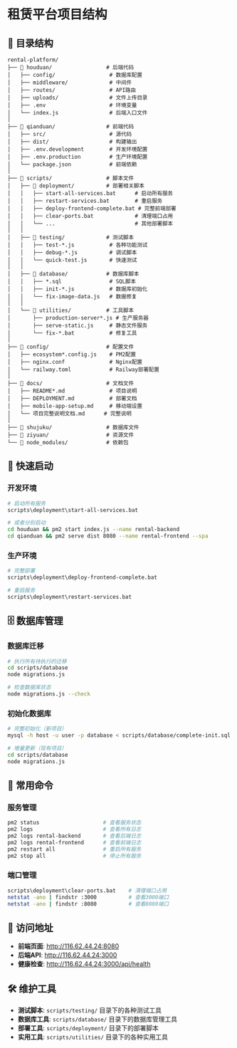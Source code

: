 # 租赁平台项目结构

## 📁 目录结构

```
rental-platform/
├── 📁 houduan/                 # 后端代码
│   ├── config/                 # 数据库配置
│   ├── middleware/             # 中间件
│   ├── routes/                 # API路由
│   ├── uploads/                # 文件上传目录
│   ├── .env                    # 环境变量
│   └── index.js                # 后端入口文件
│
├── 📁 qianduan/                # 前端代码
│   ├── src/                    # 源代码
│   ├── dist/                   # 构建输出
│   ├── .env.development        # 开发环境配置
│   ├── .env.production         # 生产环境配置
│   └── package.json            # 前端依赖
│
├── 📁 scripts/                 # 脚本文件
│   ├── 📁 deployment/          # 部署相关脚本
│   │   ├── start-all-services.bat      # 启动所有服务
│   │   ├── restart-services.bat        # 重启服务
│   │   ├── deploy-frontend-complete.bat # 完整前端部署
│   │   ├── clear-ports.bat             # 清理端口占用
│   │   └── ...                         # 其他部署脚本
│   │
│   ├── 📁 testing/             # 测试脚本
│   │   ├── test-*.js           # 各种功能测试
│   │   ├── debug-*.js          # 调试脚本
│   │   └── quick-test.js       # 快速测试
│   │
│   ├── 📁 database/            # 数据库脚本
│   │   ├── *.sql               # SQL脚本
│   │   ├── init-*.js           # 数据库初始化
│   │   └── fix-image-data.js   # 数据修复
│   │
│   └── 📁 utilities/           # 工具脚本
│       ├── production-server*.js # 生产服务器
│       ├── serve-static.js     # 静态文件服务
│       └── fix-*.bat           # 修复工具
│
├── 📁 config/                  # 配置文件
│   ├── ecosystem*.config.js    # PM2配置
│   ├── nginx.conf              # Nginx配置
│   └── railway.toml            # Railway部署配置
│
├── 📁 docs/                    # 文档文件
│   ├── README*.md              # 项目说明
│   ├── DEPLOYMENT.md           # 部署文档
│   ├── mobile-app-setup.md     # 移动端设置
│   └── 项目完整说明文档.md      # 完整说明
│
├── 📁 shujuku/                 # 数据库文件
├── 📁 ziyuan/                  # 资源文件
└── 📁 node_modules/            # 依赖包
```

## 🚀 快速启动

### 开发环境
```bash
# 启动所有服务
scripts\deployment\start-all-services.bat

# 或者分别启动
cd houduan && pm2 start index.js --name rental-backend
cd qianduan && pm2 serve dist 8080 --name rental-frontend --spa
```

### 生产环境
```bash
# 完整部署
scripts\deployment\deploy-frontend-complete.bat

# 重启服务
scripts\deployment\restart-services.bat
```

## 🗄️ 数据库管理

### 数据库迁移
```bash
# 执行所有待执行的迁移
cd scripts/database
node migrations.js

# 检查数据库状态
node migrations.js --check
```

### 初始化数据库
```bash
# 完整初始化（新项目）
mysql -h host -u user -p database < scripts/database/complete-init.sql

# 增量更新（现有项目）
cd scripts/database
node migrations.js
```

## 🔧 常用命令

### 服务管理
```bash
pm2 status                    # 查看服务状态
pm2 logs                      # 查看所有日志
pm2 logs rental-backend       # 查看后端日志
pm2 logs rental-frontend      # 查看前端日志
pm2 restart all               # 重启所有服务
pm2 stop all                  # 停止所有服务
```

### 端口管理
```bash
scripts\deployment\clear-ports.bat    # 清理端口占用
netstat -ano | findstr :3000          # 查看3000端口
netstat -ano | findstr :8080          # 查看8080端口
```

## 📡 访问地址

- **前端页面**: http://116.62.44.24:8080
- **后端API**: http://116.62.44.24:3000
- **健康检查**: http://116.62.44.24:3000/api/health

## 🛠️ 维护工具

- **测试脚本**: `scripts/testing/` 目录下的各种测试工具
- **数据库工具**: `scripts/database/` 目录下的数据库管理工具
- **部署工具**: `scripts/deployment/` 目录下的部署脚本
- **实用工具**: `scripts/utilities/` 目录下的各种实用工具